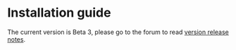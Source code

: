 # Installation guide

The current version is Beta 3, please go to the forum to read [version release notes](https://bbs.csur.fun/d/11-beta-3-1221-released/3).